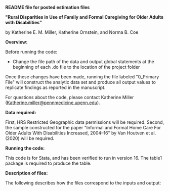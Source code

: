**README file for posted estimation files**

**"Rural Disparities in Use of Family and Formal Caregiving for Older Adults with Disabilities"**

by Katherine E. M. Miller, Katherine Ornstein, and Norma B. Coe

**Overview:**

Before running the code:

- Change the file path of the data and output global statements at the beginning of each .do file to the location of the project folder

Once these changes have been made, running the file labeled "0\_Primary File" will construct the analytic data set and produce all output values to replicate findings as reported in the manuscript.

For questions about the code, please contact Katherine Miller (Katherine.miller@pennmedicine.upenn.edu).

**Data required:**

First, HRS Restricted Geographic data permissions will be required. Second, the sample constructed for the paper "Informal and Formal Home Care For Older Adults With Disabilities Increased, 2004–16" by Van Houtven et al. (2020) will be required.

**Running the code:**

This code is for Stata, and has been verified to run in version 16. The table1 package is required to produce the table.

**Description of files:**

The following describes how the files correspond to the inputs and output:
